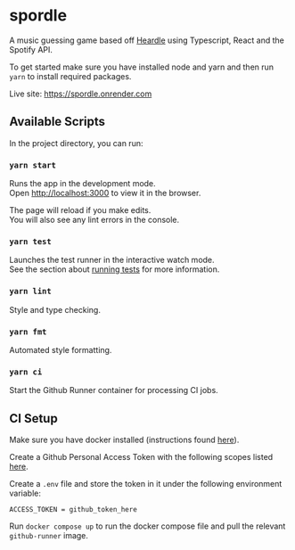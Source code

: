 # spordle

A music guessing game based off [Heardle](https://www.heardle.app/) using Typescript, React and the Spotify API.

To get started make sure you have installed node and yarn and then run `yarn` to install required packages.

Live site: https://spordle.onrender.com

## Available Scripts

In the project directory, you can run:

### `yarn start`

Runs the app in the development mode.\
Open [http://localhost:3000](http://localhost:3000) to view it in the browser.

The page will reload if you make edits.\
You will also see any lint errors in the console.

### `yarn test`

Launches the test runner in the interactive watch mode.\
See the section about [running tests](https://facebook.github.io/create-react-app/docs/running-tests) for more information.

### `yarn lint`

Style and type checking.

### `yarn fmt`

Automated style formatting.

### `yarn ci`

Start the Github Runner container for processing CI jobs.

## CI Setup

Make sure you have docker installed (instructions found [here](https://docs.docker.com/get-docker/)).

Create a Github Personal Access Token with the following scopes listed [here](https://github.com/myoung34/docker-github-actions-runner/wiki/Usage#token-scope).

Create a `.env` file and store the token in it under the following environment variable:

`ACCESS_TOKEN = github_token_here`

Run `docker compose up` to run the docker compose file and pull the relevant `github-runner` image.
